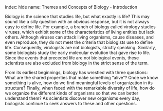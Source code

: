 index: hide
name: Themes and Concepts of Biology - Introduction

Biology is the science that studies life, but what exactly is life? This may sound like a silly question with an obvious response, but it is not always easy to define life. For example, a branch of biology called virology studies viruses, which exhibit some of the characteristics of living entities but lack others. Although viruses can attack living organisms, cause diseases, and even reproduce, they do not meet the criteria that biologists use to define life. Consequently, virologists are not biologists, strictly speaking. Similarly, some biologists study the early molecular evolution that gave rise to life. Since the events that preceded life are not biological events, these scientists are also excluded from biology in the strict sense of the term.

From its earliest beginnings, biology has wrestled with three questions: What are the shared properties that make something “alive”? Once we know something is alive, how do we find meaningful levels of organization in its structure? Finally, when faced with the remarkable diversity of life, how do we organize the different kinds of organisms so that we can better understand them? As scientists discover new organisms every day, biologists continue to seek answers to these and other questions.
